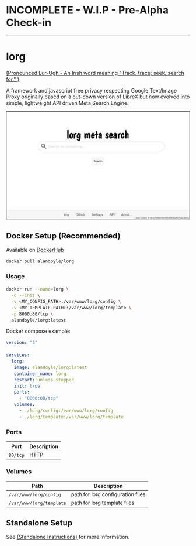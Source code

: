 # INCOMPLETE - W.I.P - Pre-Alpha Check-in

---

# lorg

[(Pronounced Lur-Ugh - An Irish word meaning "Track, trace; seek, search for." )](https://www.teanglann.ie/en/fgb/lorg)

A framework and javascript free privacy respecting Google Text/Image Proxy originally based on a cut-down version of LibreX but now evolved into simple, lightweight API driven Meta Search Engine.

![lorg screenshot](https://raw.githubusercontent.com/alandoyle/lorg/main/screenshot/screenshot1.png)

## Docker Setup (Recommended)

Available on [DockerHub](https://hub.docker.com/r/alandoyle/lorg)
```bash
docker pull alandoyle/lorg
```

### Usage

```bash
docker run --name=lorg \
  -d --init \
  -v <MY_CONFIG_PATH>:/var/www/lorg/config \
  -v <MY_TEMPLATE_PATH>:/var/www/lorg/template \
  -p 8000:80/tcp \
  alandoyle/lorg:latest
```

Docker compose example:

```yaml
version: "3"

services:
  lorg:
   image: alandoyle/lorg:latest
   container_name: lorg
   restart: unless-stopped
   init: true
   ports:
     - "8000:80/tcp"
   volumes:
     - ./lorg/config:/var/www/lorg/config
     - ./lorg/template:/var/www/lorg/template
```

### Ports

| Port     | Description           |
|----------|-----------------------|
| `80/tcp` | HTTP                  |

### Volumes

| Path                     | Description                       |
|--------------------------|-----------------------------------|
| `/var/www/lorg/config`   | path for lorg configuration files |
| `/var/www/lorg/template` | path for lorg template files      |

## Standalone Setup

See [(Standalone Instructions)](https://github.com/alandoyle/lorg/blob/main/standalone/README.md) for more information.
